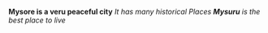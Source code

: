 **Mysore is a veru peaceful city**
_It has many historical Places_
_**Mysuru** is the best place to live_
